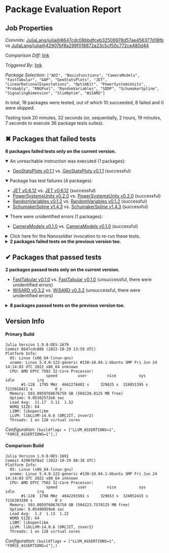 # Package Evaluation Report

## Job Properties

*Commits:* [JuliaLang/julia@8647cdc08bbdfceb32509978d57ae456377d18fb](https://github.com/JuliaLang/julia/commit/8647cdc08bbdfceb32509978d57ae456377d18fb) vs [JuliaLang/julia@42907bf8a299f018872a23c5cf50c772ce480d44](https://github.com/JuliaLang/julia/commit/42907bf8a299f018872a23c5cf50c772ce480d44)

*Comparison Diff:* [link](https://github.com/JuliaLang/julia/compare/42907bf8a299f018872a23c5cf50c772ce480d44..8647cdc08bbdfceb32509978d57ae456377d18fb)

*Triggered By:* [link](https://github.com/JuliaLang/julia/pull/44527#issuecomment-1295847910)

*Package Selection:* `["ADI", "BasisFunctions", "CameraModels", "FastTabular", "GAP", "GeoStatsPlots", "JET", "LinearRationalExpectations", "OptimKit", "PowerSystemsUnits", "Probably", "RNGPool", "RandomVariables", "SDDP", "SchumakerSpline", "SignalingDimension", "SlimOptim", "WiSARD"]`

In total, 18 packages were tested, out of which 10 succeeded, 8 failed and 0 were skipped.

Testing took 20 minutes, 32 seconds (or, sequentially, 2 hours, 19 minutes, 7 seconds to execute 36 package tests suites).


## ✖ Packages that failed tests

**6 packages failed tests only on the current version.**

<details open><summary>An unreachable instruction was executed (1 packages):</summary>
<p>


- [GeoStatsPlots v0.1.1](https://s3.amazonaws.com/julialang-reports/nanosoldier/pkgeval/by_hash/8647cdc_vs_42907bf/GeoStatsPlots.primary.log) vs. [GeoStatsPlots v0.1.1](https://s3.amazonaws.com/julialang-reports/nanosoldier/pkgeval/by_hash/8647cdc_vs_42907bf/GeoStatsPlots.against.log) (successful)

</p>
</details>

<details open><summary>Package has test failures (4 packages):</summary>
<p>


- [JET v0.6.12](https://s3.amazonaws.com/julialang-reports/nanosoldier/pkgeval/by_hash/8647cdc_vs_42907bf/JET.primary.log) vs. [JET v0.6.12](https://s3.amazonaws.com/julialang-reports/nanosoldier/pkgeval/by_hash/8647cdc_vs_42907bf/JET.against.log) (successful)
- [PowerSystemsUnits v0.2.0](https://s3.amazonaws.com/julialang-reports/nanosoldier/pkgeval/by_hash/8647cdc_vs_42907bf/PowerSystemsUnits.primary.log) vs. [PowerSystemsUnits v0.2.0](https://s3.amazonaws.com/julialang-reports/nanosoldier/pkgeval/by_hash/8647cdc_vs_42907bf/PowerSystemsUnits.against.log) (successful)
- [RandomVariables v0.1.2](https://s3.amazonaws.com/julialang-reports/nanosoldier/pkgeval/by_hash/8647cdc_vs_42907bf/RandomVariables.primary.log) vs. [RandomVariables v0.1.2](https://s3.amazonaws.com/julialang-reports/nanosoldier/pkgeval/by_hash/8647cdc_vs_42907bf/RandomVariables.against.log) (successful)
- [SchumakerSpline v1.4.3](https://s3.amazonaws.com/julialang-reports/nanosoldier/pkgeval/by_hash/8647cdc_vs_42907bf/SchumakerSpline.primary.log) vs. [SchumakerSpline v1.4.3](https://s3.amazonaws.com/julialang-reports/nanosoldier/pkgeval/by_hash/8647cdc_vs_42907bf/SchumakerSpline.against.log) (successful)

</p>
</details>

<details open><summary>There were unidentified errors (1 packages):</summary>
<p>


- [CameraModels v0.1.0](https://s3.amazonaws.com/julialang-reports/nanosoldier/pkgeval/by_hash/8647cdc_vs_42907bf/CameraModels.primary.log) vs. [CameraModels v0.1.0](https://s3.amazonaws.com/julialang-reports/nanosoldier/pkgeval/by_hash/8647cdc_vs_42907bf/CameraModels.against.log) (successful)

</p>
</details>

<details><summary>Click here for the Nanosoldier invocation to re-run these tests.</summary>
<p>

```
@nanosoldier `runtests(["CameraModels", "GeoStatsPlots", "JET", "PowerSystemsUnits", "RandomVariables", "SchumakerSpline"], vs = ":master", configuration = (buildflags = ["LLVM_ASSERTIONS=1", "FORCE_ASSERTIONS=1"],), vs_configuration = (buildflags = ["LLVM_ASSERTIONS=1", "FORCE_ASSERTIONS=1"],))`
```

Note that Nanosoldier defaults to running the primary tests under `rr`, which itself may be a source of failures.
To disable this, add `configuration = (rr=false,)` as an argument to the `runtests` invocation.

</p>
</details>


<details><summary><strong>2 packages failed tests on the previous version too.</strong></summary>
<p>

<details open><summary>The process was aborted (1 packages):</summary>
<p>


- [GAP v0.8.5](https://s3.amazonaws.com/julialang-reports/nanosoldier/pkgeval/by_hash/8647cdc_vs_42907bf/GAP.primary.log)

</p>
</details>

<details open><summary>Package has test failures (1 packages):</summary>
<p>


- [Probably v0.1.0](https://s3.amazonaws.com/julialang-reports/nanosoldier/pkgeval/by_hash/8647cdc_vs_42907bf/Probably.primary.log)

</p>
</details>

</p>
</details>


## ✔ Packages that passed tests

**2 packages passed tests only on the current version.**

- [FastTabular v0.1.0](https://s3.amazonaws.com/julialang-reports/nanosoldier/pkgeval/by_hash/8647cdc_vs_42907bf/FastTabular.primary.log) vs. [FastTabular v0.1.0](https://s3.amazonaws.com/julialang-reports/nanosoldier/pkgeval/by_hash/8647cdc_vs_42907bf/FastTabular.against.log) (unsuccessful, there were unidentified errors)
- [WiSARD v0.3.2](https://s3.amazonaws.com/julialang-reports/nanosoldier/pkgeval/by_hash/8647cdc_vs_42907bf/WiSARD.primary.log) vs. [WiSARD v0.3.2](https://s3.amazonaws.com/julialang-reports/nanosoldier/pkgeval/by_hash/8647cdc_vs_42907bf/WiSARD.against.log) (unsuccessful, there were unidentified errors)

<details><summary><strong>8 packages passed tests on the previous version too.</strong></summary>
<p>

- [ADI v0.8.0](https://s3.amazonaws.com/julialang-reports/nanosoldier/pkgeval/by_hash/8647cdc_vs_42907bf/ADI.primary.log)
- [BasisFunctions v0.5.3](https://s3.amazonaws.com/julialang-reports/nanosoldier/pkgeval/by_hash/8647cdc_vs_42907bf/BasisFunctions.primary.log)
- [LinearRationalExpectations v0.3.0](https://s3.amazonaws.com/julialang-reports/nanosoldier/pkgeval/by_hash/8647cdc_vs_42907bf/LinearRationalExpectations.primary.log)
- [OptimKit v0.3.1](https://s3.amazonaws.com/julialang-reports/nanosoldier/pkgeval/by_hash/8647cdc_vs_42907bf/OptimKit.primary.log)
- [RNGPool v2.0.0](https://s3.amazonaws.com/julialang-reports/nanosoldier/pkgeval/by_hash/8647cdc_vs_42907bf/RNGPool.primary.log)
- [SDDP v0.4.6](https://s3.amazonaws.com/julialang-reports/nanosoldier/pkgeval/by_hash/8647cdc_vs_42907bf/SDDP.primary.log)
- [SignalingDimension v0.1.2](https://s3.amazonaws.com/julialang-reports/nanosoldier/pkgeval/by_hash/8647cdc_vs_42907bf/SignalingDimension.primary.log)
- [SlimOptim v0.2.0](https://s3.amazonaws.com/julialang-reports/nanosoldier/pkgeval/by_hash/8647cdc_vs_42907bf/SlimOptim.primary.log)

</p>
</details>


## Version Info

#### Primary Build

```
Julia Version 1.9.0-DEV.1679
Commit 8647cdc08b (2022-10-29 13:59 UTC)
Platform Info:
  OS: Linux (x86_64-linux-gnu)
  uname: Linux 5.4.0-122-generic #138~18.04.1-Ubuntu SMP Fri Jun 24 14:14:03 UTC 2022 x86_64 unknown
  CPU: AMD EPYC 7502 32-Core Processor: 
                  speed         user         nice          sys         idle          irq
       #1-128  1795 MHz  4042278402 s     329625 s  324051395 s  7215010421 s          0 s
  Memory: 503.8059768676758 GB (504220.8125 MB free)
  Uptime: 9.05382572e6 sec
  Load Avg:  11.17  3.11  1.52
  WORD_SIZE: 64
  LIBM: libopenlibm
  LLVM: libLLVM-14.0.6 (ORCJIT, znver2)
  Threads: 1 on 128 virtual cores

```
*Configuration*: `(buildflags = ["LLVM_ASSERTIONS=1", "FORCE_ASSERTIONS=1"],)`

#### Comparison Build

```
Julia Version 1.9.0-DEV.1691
Commit 42907bf8a2 (2022-10-29 08:36 UTC)
Platform Info:
  OS: Linux (x86_64-linux-gnu)
  uname: Linux 5.4.0-122-generic #138~18.04.1-Ubuntu SMP Fri Jun 24 14:14:03 UTC 2022 x86_64 unknown
  CPU: AMD EPYC 7502 32-Core Processor: 
                  speed         user         nice          sys         idle          irq
       #1-128  1798 MHz  4042291591 s     329653 s  324052415 s  7216383188 s          0 s
  Memory: 503.8059768676758 GB (504223.7578125 MB free)
  Uptime: 9.05490959e6 sec
  Load Avg:  1.2  1.13  1.22
  WORD_SIZE: 64
  LIBM: libopenlibm
  LLVM: libLLVM-14.0.6 (ORCJIT, znver2)
  Threads: 1 on 128 virtual cores

```
*Configuration*: `(buildflags = ["LLVM_ASSERTIONS=1", "FORCE_ASSERTIONS=1"],)`
<!-- Generated on 2022-10-29T11:07:25.859 -->
